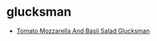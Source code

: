 # glucksman

 * [Tomato Mozzarella And Basil Salad Glucksman](../../index/t/tomato-mozzarella-and-basil-salad-glucksman-10124.json)
